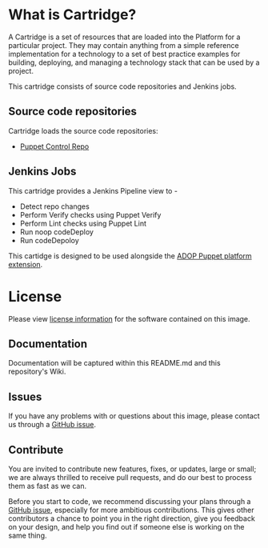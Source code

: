 # What is Cartridge?

A Cartridge is a set of resources that are loaded into the Platform for a particular project. They may contain anything from a simple reference implementation for a technology to a set of best practice examples for building, deploying, and managing a technology stack that can be used by a project.

This cartridge consists of source code repositories and Jenkins jobs.

## Source code repositories

Cartridge loads the source code repositories:

* [Puppet Control Repo](https://github.com/mrzarquon/adop-cartridge-puppet-control-repo.git)

## Jenkins Jobs

This cartridge provides a Jenkins Pipeline view to -

* Detect repo changes
* Perform Verify checks using Puppet Verify
* Perform Lint checks using Puppet Lint
* Run noop codeDeploy
* Run codeDepoloy

This cartidge is designed to be used alongside the [ADOP Puppet platform extension](https://github.com/aliciasteen/adop-platform-extension-puppet).

# License
Please view [license information](LICENSE.md) for the software contained on this image.

## Documentation
Documentation will be captured within this README.md and this repository's Wiki.

## Issues
If you have any problems with or questions about this image, please contact us through a [GitHub issue](https://github.com/aliciasteen/adop-cartridge-puppet/issues).

## Contribute
You are invited to contribute new features, fixes, or updates, large or small; we are always thrilled to receive pull requests, and do our best to process them as fast as we can.

Before you start to code, we recommend discussing your plans through a [GitHub issue](https://github.com/aliciasteen/adop-cartridge-puppet/issues), especially for more ambitious contributions. This gives other contributors a chance to point you in the right direction, give you feedback on your design, and help you find out if someone else is working on the same thing.